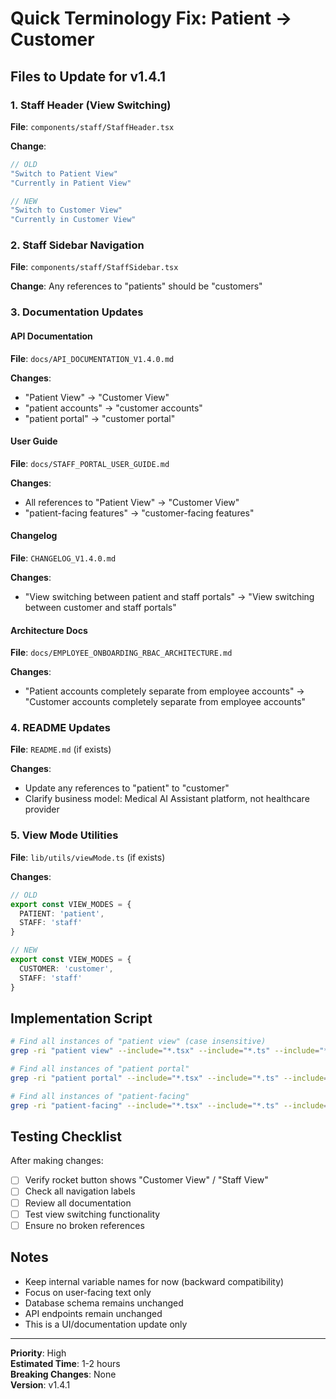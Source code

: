 # Quick Terminology Fix: Patient → Customer

## Files to Update for v1.4.1

### 1. Staff Header (View Switching)
**File**: `components/staff/StaffHeader.tsx`

**Change**:
```typescript
// OLD
"Switch to Patient View"
"Currently in Patient View"

// NEW
"Switch to Customer View"
"Currently in Customer View"
```

### 2. Staff Sidebar Navigation
**File**: `components/staff/StaffSidebar.tsx`

**Change**: Any references to "patients" should be "customers"

### 3. Documentation Updates

#### API Documentation
**File**: `docs/API_DOCUMENTATION_V1.4.0.md`

**Changes**:
- "Patient View" → "Customer View"
- "patient accounts" → "customer accounts"
- "patient portal" → "customer portal"

#### User Guide
**File**: `docs/STAFF_PORTAL_USER_GUIDE.md`

**Changes**:
- All references to "Patient View" → "Customer View"
- "patient-facing features" → "customer-facing features"

#### Changelog
**File**: `CHANGELOG_V1.4.0.md`

**Changes**:
- "View switching between patient and staff portals" → "View switching between customer and staff portals"

#### Architecture Docs
**File**: `docs/EMPLOYEE_ONBOARDING_RBAC_ARCHITECTURE.md`

**Changes**:
- "Patient accounts completely separate from employee accounts" → "Customer accounts completely separate from employee accounts"

### 4. README Updates
**File**: `README.md` (if exists)

**Changes**:
- Update any references to "patient" to "customer"
- Clarify business model: Medical AI Assistant platform, not healthcare provider

### 5. View Mode Utilities
**File**: `lib/utils/viewMode.ts` (if exists)

**Changes**:
```typescript
// OLD
export const VIEW_MODES = {
  PATIENT: 'patient',
  STAFF: 'staff'
}

// NEW
export const VIEW_MODES = {
  CUSTOMER: 'customer',
  STAFF: 'staff'
}
```

## Implementation Script

```bash
# Find all instances of "patient view" (case insensitive)
grep -ri "patient view" --include="*.tsx" --include="*.ts" --include="*.md"

# Find all instances of "patient portal"
grep -ri "patient portal" --include="*.tsx" --include="*.ts" --include="*.md"

# Find all instances of "patient-facing"
grep -ri "patient-facing" --include="*.tsx" --include="*.ts" --include="*.md"
```

## Testing Checklist

After making changes:
- [ ] Verify rocket button shows "Customer View" / "Staff View"
- [ ] Check all navigation labels
- [ ] Review all documentation
- [ ] Test view switching functionality
- [ ] Ensure no broken references

## Notes

- Keep internal variable names for now (backward compatibility)
- Focus on user-facing text only
- Database schema remains unchanged
- API endpoints remain unchanged
- This is a UI/documentation update only

---

**Priority**: High  
**Estimated Time**: 1-2 hours  
**Breaking Changes**: None  
**Version**: v1.4.1